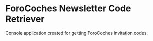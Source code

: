 # ForoCoches Newsletter Code Retriever

Console application created for getting ForoCoches invitation codes.
